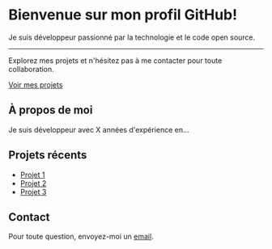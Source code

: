 
<!DOCTYPE html>
<html lang="en">
<head>
  <meta charset="UTF-8">
  <meta name="viewport" content="width=device-width, initial-scale=1.0">
  <title>Profile README</title>
  <!-- Bootstrap CSS -->
  <link href="https://maxcdn.bootstrapcdn.com/bootstrap/4.5.2/css/bootstrap.min.css" rel="stylesheet">
</head>
<body>

<div class="container mt-5">
  <div class="jumbotron text-center">
    <h1 class="display-4">Bienvenue sur mon profil GitHub!</h1>
    <p class="lead">Je suis développeur passionné par la technologie et le code open source.</p>
    <hr class="my-4">
    <p>Explorez mes projets et n'hésitez pas à me contacter pour toute collaboration.</p>
    <a class="btn btn-primary btn-lg" href="https://github.com/monNomUtilisateur?tab=repositories" role="button">Voir mes projets</a>
  </div>

  <div class="row">
    <div class="col-md-4">
      <h2>À propos de moi</h2>
      <p>Je suis développeur avec X années d'expérience en...</p>
    </div>
    <div class="col-md-4">
      <h2>Projets récents</h2>
      <ul>
        <li><a href="https://github.com/monNomUtilisateur/projet1">Projet 1</a></li>
        <li><a href="https://github.com/monNomUtilisateur/projet2">Projet 2</a></li>
        <li><a href="https://github.com/monNomUtilisateur/projet3">Projet 3</a></li>
      </ul>
    </div>
    <div class="col-md-4">
      <h2>Contact</h2>
      <p>Pour toute question, envoyez-moi un <a href="mailto:monEmail@example.com">email</a>.</p>
    </div>
  </div>
</div>

<!-- Bootstrap JS and dependencies -->
<script src="https://code.jquery.com/jquery-3.5.1.slim.min.js"></script>
<script src="https://cdn.jsdelivr.net/npm/@popperjs/core@2.5.3/dist/umd/popper.min.js"></script>
<script src="https://maxcdn.bootstrapcdn.com/bootstrap/4.5.2/js/bootstrap.min.js"></script>

</body>
</html>
